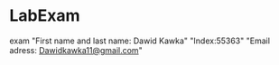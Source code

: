 # LabExam
exam
"First name and last name: Dawid Kawka"
"Index:55363"
"Email adress: Dawidkawka11@gmail.com"